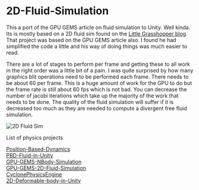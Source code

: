 # 2D-Fluid-Simulation

This a port of the GPU GEMS article on fluid simulation to Unity. Well kinda. Its is mostly based on a 2D fluid sim found on the [Little Grasshopper blog](http://prideout.net/blog/). That project was based on the GPU GEMS article also. I found he had simplified the code a little and his way of doing things was much easier to read.

There are a lot of stages to perform per frame and getting these to all work in the right order was a little bit of a pain. I was quite surprised by how many graphics blit operations need to be performed each frame. There needs to be about 60 per frame. This is a huge amount of work for the GPU to do but the frame rate is still about 60 fps which is not bad. You can decrease the number of jacobi iterations which take up the majority of the work that needs to be done. The quality of the fluid simulation will suffer if it is decreased too much as they are needed to compute a divergent free fluid simulation.

![2D Fluid Sim](./Media/FluidSim2D.jpg)

List of physics projects

[Position-Based-Dynamics](https://github.com/Scrawk/Position-Based-Dynamics)\
[PBD-Fluid-in-Unity](https://github.com/Scrawk/PBD-Fluid-in-Unity)\
[GPU-GEMS-NBody-Simulation](https://github.com/Scrawk/GPU-GEMS-NBody-Simulation)\
[GPU-GEMS-2D-Fluid-Simulation](https://github.com/Scrawk/GPU-GEMS-2D-Fluid-Simulation)\
[CyclonePhysicsEngine](https://github.com/Scrawk/CyclonePhysicsEngine)\
[2D-Deformable-body-in-Unity](https://github.com/Scrawk/2D-Deformable-body-in-Unity)
